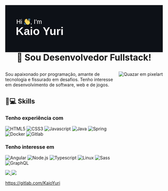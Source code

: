 
<img align="left" alt="Coding" src="header.png">

# <p align = "center">👾 Sou Desenvolvedor Fullstack! </p>

<img title="Quazar em pixelart" align="right" height="300" src="https://64.media.tumblr.com/a93f500f2dfa15a1028644cf763b578e/tumblr_pb57lu31uF1xptjc0o1_1280.gifv">
Sou apaixonado por programação, amante de tecnologia e fissurado em desafios. Tenho interesse em desenvolvimento de software, web e de jogos.

## 🚀💻 Skills
### Tenho experiência com
<img title="HTML5" height= 50px src="https://cdn.jsdelivr.net/gh/devicons/devicon/icons/html5/html5-plain.svg"/>  <img title="CSS3" height= 50px src="https://cdn.jsdelivr.net/gh/devicons/devicon/icons/css3/css3-plain.svg" /> <img title="Javascript" height=50px src="https://cdn.jsdelivr.net/gh/devicons/devicon/icons/javascript/javascript-plain.svg" /> <img title="Java" height=50px src="https://cdn.jsdelivr.net/gh/devicons/devicon/icons/java/java-plain.svg" /> <img title="Spring" height=50px src="https://cdn.jsdelivr.net/gh/devicons/devicon/icons/spring/spring-original.svg" /> <img  title="Docker" height=50px src="https://cdn.jsdelivr.net/gh/devicons/devicon/icons/docker/docker-plain.svg" /> <img title="Gitlab" height=50px src="https://cdn.jsdelivr.net/gh/devicons/devicon/icons/gitlab/gitlab-original.svg" /> 

### Tenho interesse em
<img title="Angular" height= 50px src="https://cdn.jsdelivr.net/gh/devicons/devicon/icons/angularjs/angularjs-plain.svg" /> <img title="Node.js" height= 50px src="https://cdn.jsdelivr.net/gh/devicons/devicon/icons/nodejs/nodejs-original.svg"/> <img title="Typescript" height= 50px src="https://cdn.jsdelivr.net/gh/devicons/devicon/icons/typescript/typescript-plain.svg" /> <img title="Linux" height=50px src="https://cdn.jsdelivr.net/gh/devicons/devicon/icons/linux/linux-plain.svg" /> <img title="Sass" height=50px src="https://cdn.jsdelivr.net/gh/devicons/devicon/icons/sass/sass-original.svg" /> <img title="GraphQL" height=50px src="https://cdn.jsdelivr.net/gh/devicons/devicon/icons/graphql/graphql-plain.svg" />
<div>
<a href="https://github.com/seu-usuário-aqui">
<img loading="lazy" height="180em" src="https://github-readme-stats.vercel.app/api/top-langs/?username=KaioYuri&layout=compact&langs_count=7&theme=dracula"/>
<img loading="lazy" height="180em" src="https://github-readme-stats.vercel.app/api?username=KaioYuri&show_icons=true&theme=dracula&include_all_commits=true&count_private=true"/>
</div>

https://gitlab.com/KaioYuri

